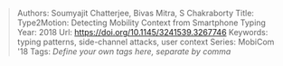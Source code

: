 > Authors: Soumyajit Chatterjee, Bivas Mitra, S Chakraborty
> Title: Type2Motion: Detecting Mobility Context from Smartphone Typing
> Year: 2018
> Url: https://doi.org/10.1145/3241539.3267746
> Keywords: typing patterns, side-channel attacks, user context
> Series: MobiCom '18
> Tags: *Define your own tags here, separate by comma*
